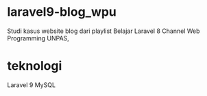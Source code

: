 # laravel9-blog_wpu
Studi kasus website blog dari playlist Belajar Laravel 8 Channel Web Programming UNPAS,


# teknologi
Laravel 9
MySQL
